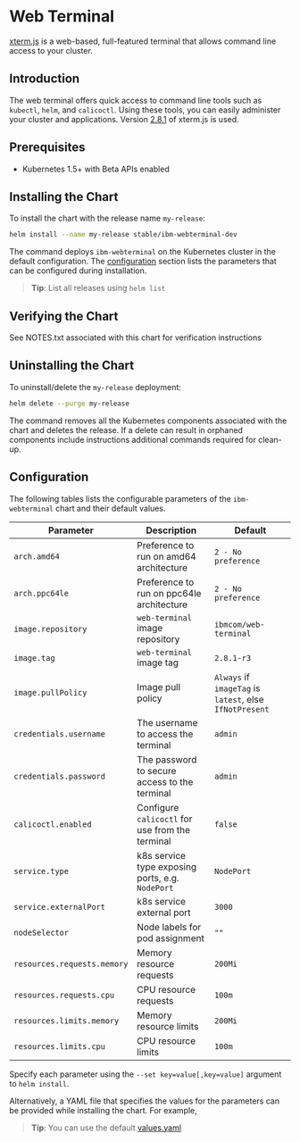 # Web Terminal

[xterm.js](https://github.com/xtermjs/xterm.js) is a web-based, full-featured terminal that allows command line access to your cluster.

## Introduction

The web terminal offers quick access to command line tools such as `kubectl`, `helm`, and `calicoctl`. Using these tools, you can easily administer your cluster and applications.
Version [2.8.1](https://github.com/xtermjs/xterm.js/releases/tag/2.8.1) of xterm.js is used.

## Prerequisites

- Kubernetes 1.5+ with Beta APIs enabled

## Installing the Chart

To install the chart with the release name `my-release`:

```bash
helm install --name my-release stable/ibm-webterminal-dev
```

The command deploys `ibm-webterminal` on the Kubernetes cluster in the default configuration. The [configuration](#configuration) section lists the parameters that can be configured during installation.

> **Tip**: List all releases using `helm list`

## Verifying the Chart

See NOTES.txt associated with this chart for verification instructions

## Uninstalling the Chart

To uninstall/delete the `my-release` deployment:

```bash
helm delete --purge my-release
```

The command removes all the Kubernetes components associated with the chart and deletes the release.  If a delete can result in orphaned components include instructions additional commands required for clean-up.

## Configuration

The following tables lists the configurable parameters of the `ibm-webterminal` chart and their default values.

| Parameter                        | Description                                           | Default                                                   |
| -------------------------------- | ----------------------------------------------------- | --------------------------------------------------------- |
| `arch.amd64`                     | Preference to run on amd64 architecture               | `2 - No preference`                                       |
| `arch.ppc64le`                   | Preference to run on ppc64le architecture             | `2 - No preference`                                       |
| `image.repository`               | `web-terminal` image repository                       | `ibmcom/web-terminal`                                     |
| `image.tag`                      | `web-terminal` image tag                              | `2.8.1-r3`                                                |
| `image.pullPolicy`               | Image pull policy                                     | `Always` if `imageTag` is `latest`, else `IfNotPresent`   |
| `credentials.username`           | The username to access the terminal                   | `admin`                                                   |
| `credentials.password`           | The password to secure access to the terminal         | `admin`                                                   |
| `calicoctl.enabled`              | Configure `calicoctl` for use from the terminal       | `false`                                                   |
| `service.type`                   | k8s service type exposing ports, e.g. `NodePort`      | `NodePort`                                                |
| `service.externalPort`           | k8s service external port                             | `3000`                                                    |
| `nodeSelector`                   | Node labels for pod assignment                        | `""`                                                      |
| `resources.requests.memory`      | Memory resource requests                              | `200Mi`                                                   |
| `resources.requests.cpu`         | CPU resource requests                                 | `100m`                                                    |
| `resources.limits.memory`        | Memory resource limits                                | `200Mi`                                                   |
| `resources.limits.cpu`           | CPU resource limits                                   | `100m`                                                    |

Specify each parameter using the `--set key=value[,key=value]` argument to `helm install`.

Alternatively, a YAML file that specifies the values for the parameters can be provided while installing the chart. For example,

> **Tip**: You can use the default [values.yaml](values.yaml)